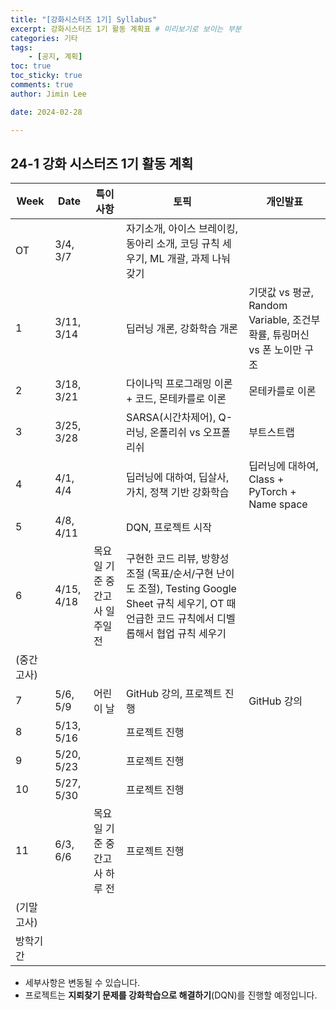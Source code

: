 ```yaml
---
title: "[강화시스터즈 1기] Syllabus"
excerpt: 강화시스터즈 1기 활동 계획표 # 미리보기로 보이는 부분
categories: 기타
tags: 
    - [공지, 계획]
toc: true
toc_sticky: true
comments: true
author: Jimin Lee

date: 2024-02-28

---
```

## 24-1 강화 시스터즈 1기 활동 계획 

| Week | Date | 특이사항 | 토픽 | 개인발표 |
| --- | --- | --- | --- | --- |
| OT | 3/4, 3/7 |  | 자기소개, 아이스 브레이킹, 동아리 소개, 코딩 규칙 세우기, ML 개괄, 과제 나눠갖기 |  |
| 1 | 3/11, 3/14 |  | 딥러닝 개론, 강화학습 개론 | 기댓값 vs 평균, Random Variable, 조건부 확률, 튜링머신 vs 폰 노이만 구조 |
| 2 | 3/18, 3/21 |  | 다이나믹 프로그래밍 이론 + 코드, 몬테카를로 이론 | 몬테카를로 이론 |
| 3 | 3/25, 3/28 |  | SARSA(시간차제어), Q-러닝, 온폴리쉬 vs 오프폴리쉬 | 부트스트랩 |
| 4 | 4/1, 4/4 |  | 딥러닝에 대하여, 딥살사, 가치, 정책 기반 강화학습 | 딥러닝에 대하여, Class + PyTorch + Name space |
| 5 | 4/8, 4/11 |  | DQN, 프로젝트 시작 |  |
| 6 | 4/15, 4/18 | 목요일 기준 중간고사 일주일 전 | 구현한 코드 리뷰, 방향성 조절 (목표/순서/구현 난이도 조절), Testing Google Sheet 규칙 세우기, OT 때 언급한 코드 규칙에서 디벨롭해서 협업 규칙 세우기 |  |
| (중간고사) |  |  |  |  |
| 7 | 5/6, 5/9 | 어린이 날 | GitHub 강의, 프로젝트 진행 | GitHub 강의 |
| 8 | 5/13, 5/16 |  | 프로젝트 진행 |  |
| 9 | 5/20, 5/23 |  | 프로젝트 진행 |  |
| 10 | 5/27, 5/30 |  | 프로젝트 진행 |  |
| 11 | 6/3, 6/6 | 목요일 기준 중간고사 하루 전 | 프로젝트 진행 |  |
| (기말고사) |  |  |  |  |
| 방학기간 |  |  |  |  |

- 세부사항은 변동될 수 있습니다. 
- 프로젝트는 **지뢰찾기 문제를 강화학습으로 해결하기**(DQN)를 진행할 예정입니다. 